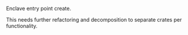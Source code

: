 Enclave entry point create.

This needs further refactoring and decomposition to separate crates per functionality.
